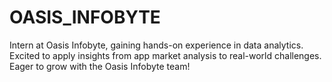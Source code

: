 # OASIS_INFOBYTE
Intern at Oasis Infobyte, gaining hands-on experience in data analytics. Excited to apply insights from app market analysis to real-world challenges. Eager to grow with the Oasis Infobyte team!
